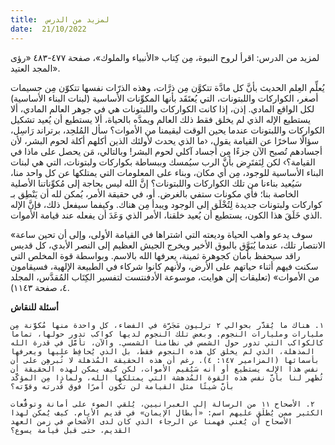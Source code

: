 ```yaml
---
title:  لمزيد من الدرس
date:  21/10/2022
---
```


لمزيد من الدرس: اقرأ لروح النبوة، مِن كِتاب «الأنبياء والملوك»، صفحة ٤٧٧-٤٨٣ «رؤى المجد العتيد».

يُعلِّم العِلم الحديث بأنَّ كل مادَّة تتكوَّن مِن ذرَّات، وهذه الذرّات نفسها تتكوّن مِن جسيمات أصغر، الكواركات واللبتونات، التي يُعتَقَد بأنها المكوِّنات الأساسية (لبنات البناء الأساسية) لكل الواقع المادي. إذن، إذا كانت الكواركات واللبتونات هي في جوهر العالم المادي، ألا يستطيع الإله الذي لم يخلق فقط ذلك العالم ويمدَّه بالحياة، ألا يستطيع أن يُعيد تشكيل الكواركات واللبتونات عندما يحين الوقت ليقيمنا من الأموات؟ سأل المُلحِد، برتراند رَاسِل، سؤالًا ساخرًا عن القيامة يقول، ‹ما الذي يحدث لأولئك الذين أكلهم أكلة لحوم البشر، لأن أجسادهم تُصبح الآن جزءًا مِن أجساد آكلي لحوم البشر! وبالتالي، مَن يحصل على ماذا في القيامة؟› لكن لِنَفتَرِض بأنَّ الرب سيُمسك وببساطة بكواركات ولبتونات، التي هي لبنات البناء الأساسية للوجود، مِن أي مكان، وبناء على المعلومات التي يمتلكها عن كل واحد منا، سَيُعيد بناءنا من تلك الكواركات واللبتونات؟ إنَّ الله ليس بحاجة إلى مُكوِّناتنا الأصلية الخاصة بنا؛ فأي مكونات ستفي بالغرض. أو، في حقيقة الأمر، يُمكن لله أن يَنْطِق بـ كواركات ولبتونات جديدة لِتُخْلَق إلى الوجود ويبدأ مِن هناك. وكيفما سيفعل ذلك، فإنَّ الإله الذي خَلَقَ هذا الكون، يستطيع أن يُعيد خلقنا، الأمر الذي وَعَدَ أن يفعله عند قيامة الأموات.

«سوف يدعو واهب الحياة وديعته التي اشتراها في القيامة الأولى، وإلى أن تحين ساعة الانتصار تلك، عندما يُبَوَّق بالبوق الأخير ويخرج الجيش العظيم إلى النصر الأبدي، كل قديس راقد سيحفظ بأمان كجوهرة ثمينة، يعرفها الله بالاسم. وبواسطة قوة المخلص التي سكنت فيهم أثناء حياتهم على الأرض،  ولأنهم كانوا شركاء في الطبيعة الإلهية، فسيقامون من الأموات» (تعليقات إلن هوايت، موسوعة الأدفنتست لتفسير الكِتَاب المُقدَّس، المجلد ٤، صفحة ١١٤٣).

**أسئلة للنقاش**

`١. هناك ما يُقدَّر بحوالي ٢ ترليون مَجَرَّة في الفضاء، كل واحدة منها مُكوَّنة مِن مليارات ومليارات النجوم. وبعض تلك النجوم لديها كواكب تدور حولها، تماما كالكواكب التي تدور حول الشمس في نظامنا الشمسي. والآن، تأمَّل في قدرة الله المذهلة، الذي لم يخلق كل هذه النجوم فقط، بل الذي يُحافِظ عليها ويعرفها بأسمائها (المزامير ١٤٧: ٤). رغم أن هذه الحقيقة المُذهلة لا تُبرهِن على أن نفس هذا الإله يستطيع أو أنه سَيُقيم الأموات، لكن كيف يمكن لهذه الحقيقة أن تُظهر لنا بأنَّ نفس هذه القوة المُدهشة التي يمتلكها الله، ولماذا مِن المؤكَّد بأنَّ شيئًا مثل القيامة لن تكون أمرًا فوق قُدرته وقوَّته؟`

`٢. الأصحاح ١١ من الرسالة إلى العبرانيين، يُلقي الضوء على أمانة وتوقُّعات الكثير ممن يُطلَق عليهم اسم: «أبطال الإيمان» في قديم الأيام. كيف يُمكن لهذا الأصحاح أن يُغني فهمنا عن الرجاء الذي كان لدى الأشخاص في زمن العهد القديم، حتى قبل قيامة يسوع؟`